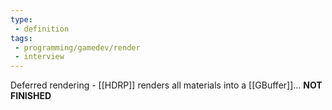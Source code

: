 ```yaml
---
type: 
 - definition
tags:
 - programming/gamedev/render
 - interview 
---
```


Deferred rendering - [[HDRP]] renders all materials into a [[GBuffer]]...  **NOT FINISHED**